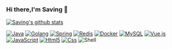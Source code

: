 ### Hi there,I'm Saving 👋

[![Saving's github stats](https://github-readme-stats.vercel.app/api?username=aquanlerou&theme=radical&show_icons=true)](https://github.com/aquanlerou)

[![Java](https://img.shields.io/badge/-Java-007396?style=flat-square&logo=java&logoColor=ffffff)](https://java.com)
[![Golang](https://img.shields.io/badge/-Golang-f05032?style=flat-square&logo=go&logoColor=ffffff)](https://golang.org)
[![Spring](https://img.shields.io/badge/-Spring-6DB33F?style=flat-square&logo=spring&logoColor=white)](https://spring.io)
[![Redis](https://img.shields.io/badge/-Redis-dc382d?style=flat-square&logo=redis&logoColor=white)](https://redis.io)
[![Docker](https://img.shields.io/badge/-Docker-2496ED?style=flat-square&logo=docker&logoColor=ffffff)](https://www.docker.com)
[![MySQL](https://img.shields.io/badge/-MySQL-003545?style=flat-square&logo=mysql&logoColor=white)](https://www.mysql.com)
[![Vue.js](https://img.shields.io/badge/-Vue.js-4fc08d?style=flat-square&logo=vue.js&logoColor=ffffff)](https://vuejs.org)
[![JavaScript](https://img.shields.io/badge/-JavaScript-f7e018?style=flat-square&logo=javascript&logoColor=white)](https://www.ecma-international.org)
[![Html5](https://camo.githubusercontent.com/0c3a16a22ae058cfe38a06dc9ea16404cf006409262f547c9ccfa3ec8b30f71e/68747470733a2f2f696d672e736869656c64732e696f2f62616467652f2d48544d4c352d4533344632363f7374796c653d666c61742d737175617265266c6f676f3d68746d6c35266c6f676f436f6c6f723d7768697465)](https://html.spec.whatwg.org)
[![Css](https://img.shields.io/badge/-CSS3-1572B6?style=flat-square&logo=css3&logoColor=white)](https://www.w3.org/Style/CSS)
![Shell](https://img.shields.io/badge/Shell-f05032?style=flat-square&logo=powershell&logoColor=ffffff)

<!--
**aquanlerou/aquanlerou** is a ✨ _special_ ✨ repository because its `README.md` (this file) appears on your GitHub profile.

Here are some ideas to get you started:

- 🔭 I’m currently working on ...
- 🌱 I’m currently learning ...
- 👯 I’m looking to collaborate on ...
- 🤔 I’m looking for help with ...
- 💬 Ask me about ...
- 📫 How to reach me: ...
- 😄 Pronouns: ...
- ⚡ Fun fact: ...
-->
